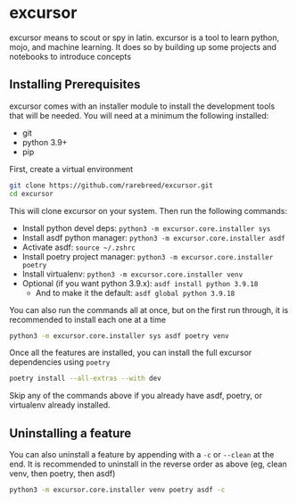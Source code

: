 # excursor

excursor means to scout or spy in latin.  excursor is a tool to learn python, mojo, and machine learning. It does so by
building up some projects and notebooks to introduce concepts

## Installing Prerequisites

excursor comes with an installer module to install the development tools that will be needed.  You will need at a 
minimum the following installed:

- git
- python 3.9+
- pip

First, create a virtual environment

```bash
git clone https://github.com/rarebreed/excursor.git
cd excursor
```

This will clone excursor on your system.  Then run the following commands:

- Install python devel deps: `python3 -m excursor.core.installer sys`
- Install asdf python manager: `python3 -m excursor.core.installer asdf`
- Activate asdf: `source ~/.zshrc`
- Install poetry project manager: `python3 -m excursor.core.installer poetry`
- Install virtualenv: `python3 -m excursor.core.installer venv`
- Optional (if you want python 3.9.x): `asdf install python 3.9.18`
    - And to make it the default: `asdf global python 3.9.18`

You can also run the commands all at once, but on the first run through, it is recommended to install each one at a time

```bash
python3 -m excursor.core.installer sys asdf poetry venv
```

Once all the features are installed, you can install the full excursor dependencies using `poetry`

```bash
poetry install --all-extras --with dev
```

Skip any of the commands above if you already have asdf, poetry, or virtualenv already installed.

## Uninstalling a feature

You can also uninstall a feature by appending with a `-c` or `--clean` at the end.  It is recommended to uninstall in
the reverse order as above (eg, clean venv, then poetry, then asdf)

```bash
python3 -m excursor.core.installer venv poetry asdf -c
```